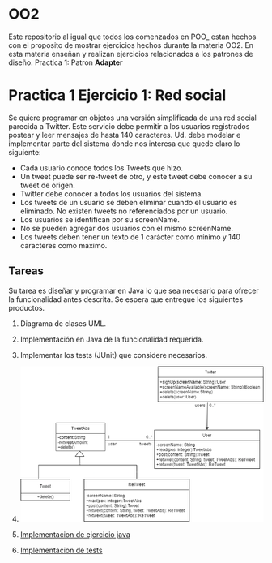 # OO2

Este repositorio al igual que todos los comenzados en POO_ estan hechos con el proposito de mostrar 
ejercicios hechos durante la materia OO2.
En esta materia enseñan y realizan ejercicios relacionados a los patrones de diseño.
Practica 1: Patron **Adapter** 

# Practica 1 Ejercicio 1: Red social

Se quiere programar en objetos una versión simplificada de una red social parecida a Twitter. 
Este servicio debe permitir a los usuarios registrados postear y leer mensajes de hasta 140 
caracteres. Ud. debe modelar e implementar parte del sistema donde nos interesa que quede claro 
lo siguiente:

- Cada usuario conoce todos los Tweets que hizo.
- Un tweet puede ser re-tweet de otro, y este tweet debe conocer a su tweet de origen.
- Twitter debe conocer a todos los usuarios del sistema.
- Los tweets de un usuario se deben eliminar cuando el usuario es eliminado. No existen tweets no
  referenciados por un usuario.
- Los usuarios se identifican por su screenName.
- No se pueden agregar dos usuarios con el mismo screenName.
- Los tweets deben tener un texto de 1 carácter como mínimo y 140 caracteres como máximo.

## Tareas

Su tarea es diseñar y programar en Java lo que sea necesario para ofrecer la funcionalidad antes 
descrita. Se espera que entregue los siguientes productos.

1. Diagrama de clases UML.
2. Implementación en Java de la funcionalidad requerida.
3. Implementar los tests (JUnit) que considere necesarios.

1. ![UML_twitter](/TwitterLikeUML.png)
2. [Implementacion de ejercicio java](/main/java/ar/edu/unlp/info/oo2/practica1_ejercicio1/)
3. [Implementacion de tests](/test/java/ar/edu/unlp/info/oo2/practica1_ejercicio1/)